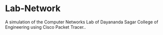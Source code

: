 # Lab-Network
A simulation of the Computer Networks Lab of Dayananda Sagar College of Engineering using Cisco Packet Tracer..
